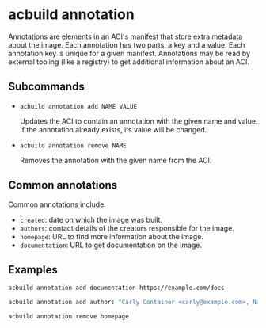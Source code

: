 # acbuild annotation

Annotations are elements in an ACI's manifest that store extra metadata about
the image. Each annotation has two parts: a key and a value. Each annotation
key is unique for a given manifest. Annotations may be read by external tooling
(like a registry) to get additional information about an ACI.

## Subcommands

* `acbuild annotation add NAME VALUE`

  Updates the ACI to contain an annotation with the given name and value. If the
  annotation already exists, its value will be changed.

* `acbuild annotation remove NAME`

  Removes the annotation with the given name from the ACI.

## Common annotations

Common annotations include:

- `created`: date on which the image was built.
- `authors`: contact details of the creators responsible for the image.
- `homepage`: URL to find more information about the image.
- `documentation`: URL to get documentation on the image.

## Examples

```bash
acbuild annotation add documentation https://example.com/docs

acbuild annotation add authors "Carly Container <carly@example.com>, Nat Network <[nat@example.com](mailto:nat@example.com)>"

acbuild annotation remove homepage
```
